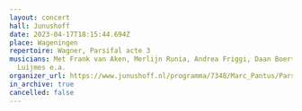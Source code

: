 ```yaml
---
layout: concert
hall: Junushoff
date: 2023-04-17T18:15:44.694Z
place: Wageningen
repertoire: Wagner, Parsifal acte 3
musicians: Met Frank van Aken, Merlijn Runia, Andrea Friggi, Daan Boertien, Dirk
  Luijmes e.a.
organizer_url: https://www.junushoff.nl/programma/7348/Marc_Pantus/Parsifal_3e_acte
in_archive: true
cancelled: false
---
```

